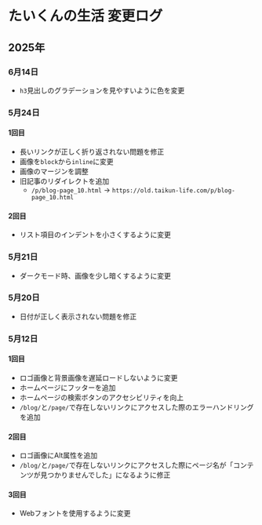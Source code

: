 # たいくんの生活 変更ログ

## 2025年
### 6月14日
- `h3`見出しのグラデーションを見やすいように色を変更

### 5月24日
#### 1回目
- 長いリンクが正しく折り返されない問題を修正
- 画像を`block`から`inline`に変更
- 画像のマージンを調整
- 旧記事のリダイレクトを追加
  - `/p/blog-page_10.html` → `https://old.taikun-life.com/p/blog-page_10.html`

#### 2回目
- リスト項目のインデントを小さくするように変更

### 5月21日
- ダークモード時、画像を少し暗くするように変更

### 5月20日
- 日付が正しく表示されない問題を修正

### 5月12日
#### 1回目
- ロゴ画像と背景画像を遅延ロードしないように変更
- ホームページにフッターを追加
- ホームページの検索ボタンのアクセシビリティを向上
- `/blog/`と`/page/`で存在しないリンクにアクセスした際のエラーハンドリングを追加

#### 2回目
- ロゴ画像にAlt属性を追加
- `/blog/`と`/page/`で存在しないリンクにアクセスした際にページ名が「コンテンツが見つかりませんでした」になるように修正

#### 3回目
- Webフォントを使用するように変更
